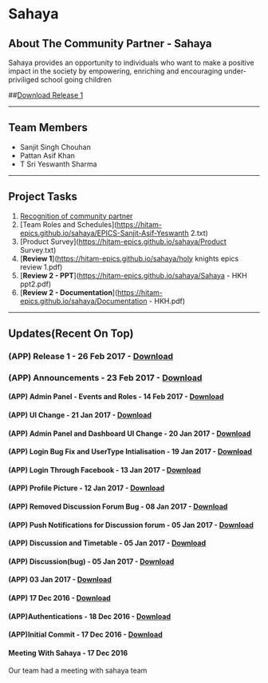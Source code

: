 # Sahaya

## About The Community Partner - Sahaya

Sahaya provides an opportunity to individuals who want to make a positive impact in the society by empowering, enriching and encouraging under-priviliged school going children

##[Download Release 1](https://github.com/HITAM-EPICS/sahaya/releases/download/v1.0-alpha/Release.1.apk)

<hr/>

## Team Members

* Sanjit Singh Chouhan
* Pattan Asif Khan
* T Sri Yeswanth Sharma

<hr/>

## Project Tasks

1. [Recognition of community partner](https://hitam-epics.github.io/sahaya/EPICS-Sanjit-Asif-Yeswanth.txt)
2. [Team Roles and Schedules](https://hitam-epics.github.io/sahaya/EPICS-Sanjit-Asif-Yeswanth 2.txt)
3. [Product Survey](https://hitam-epics.github.io/sahaya/Product Survey.txt)
4. [**Review 1**](https://hitam-epics.github.io/sahaya/holy knights epics review 1.pdf)
5. [**Review 2 - PPT**](https://hitam-epics.github.io/sahaya/Sahaya - HKH ppt2.pdf)
6. [**Review 2 - Documentation**](https://hitam-epics.github.io/sahaya/Documentation - HKH.pdf)

<hr/>

## Updates(Recent On Top)

### (APP) Release 1 - 26 Feb 2017 - [Download](https://github.com/HITAM-EPICS/sahaya/releases/download/v1.0-alpha/Release.1.apk)

### (APP) Announcements - 23 Feb 2017 - [Download](https://github.com/HITAM-EPICS/sahaya/releases/download/v0.9-alpha/sahaya.apk)

#### (APP) Admin Panel - Events and Roles - 14 Feb 2017 - [Download](https://github.com/HITAM-EPICS/sahaya/releases/download/v0.8-alpha/sahaya.apk)

#### (APP) UI Change - 21 Jan 2017 - [Download](https://github.com/HITAM-EPICS/sahaya/releases/download/v0.7.4-alpha/sahaya.apk)

#### (APP) Admin Panel and Dashboard UI Change - 20 Jan 2017 - [Download](https://github.com/HITAM-EPICS/sahaya/releases/download/v0.7.3-alpha/sahaya.apk)

#### (APP) Login Bug Fix and UserType Intialisation - 19 Jan 2017 - [Download](https://github.com/HITAM-EPICS/sahaya/releases/download/v0.7.2-alpha/sahaya.apk)

#### (APP) Login Through Facebook - 13 Jan 2017 - [Download](https://github.com/HITAM-EPICS/sahaya/releases/download/v0.7.1-alpha/sahaya.apk)

#### (APP) Profile Picture - 12 Jan 2017 - [Download](https://github.com/HITAM-EPICS/sahaya/releases/download/v0.7-alpha/sahaya.apk)

#### (APP) Removed Discussion Forum Bug - 08 Jan 2017 - [Download](https://github.com/HITAM-EPICS/sahaya/releases/download/v0.6-alpha/sahaya.apk)

#### (APP) Push Notifications for Discussion forum - 05 Jan 2017 - [Download](https://github.com/HITAM-EPICS/sahaya/releases/download/v0.5-alpha/sahaya.apk)

#### (APP) Discussion and Timetable - 05 Jan 2017 - [Download](https://github.com/HITAM-EPICS/sahaya/releases/download/v0.4.1-alpha/sahaya.apk)

#### (APP) Discussion(bug) - 05 Jan 2017 - [Download](https://github.com/HITAM-EPICS/sahaya/releases/download/v0.4-alpha/sahaya.apk)

#### (APP) 03 Jan 2017 - [Download](https://github.com/HITAM-EPICS/sahaya/releases/download/v0.3-alpha/sahaya.apk)

#### (APP) 17 Dec 2016 - [Download](https://github.com/HITAM-EPICS/sahaya/releases/download/v0.2.2-alpha/Sahaya-0.2.2-alpha.apk)

#### (APP)Authentications - 18 Dec 2016 - [Download](https://github.com/HITAM-EPICS/sahaya/releases/download/v0.2.1-alpha/sahaya-v0.2.1-alpha.apk)

#### (APP)Initial Commit - 17 Dec 2016 - [Download](https://github.com/HITAM-EPICS/Sahaya/releases/download/v0.1-alpha/sahaya.apk)

#### Meeting With Sahaya - 17 Dec 2016
Our team had a meeting with sahaya team
